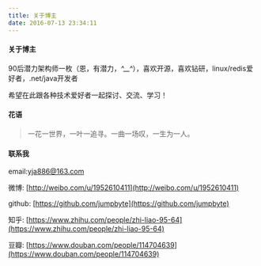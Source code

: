 ```yaml
---
title: 关于博主
date: 2016-07-13 23:34:11
---
```


#### 关于博主

90后潜力架构师一枚（恩，有潜力，*^__^*），喜欢开源，喜欢钻研，linux/redis爱好者，.net/java开发者

希望在此跟各种技术爱好者一起探讨、交流、学习！


#### 花语

> 一花一世界，一叶一追寻。一曲一场叹，一生为一人。


#### 联系我

email:[yja886@163.com](mail://yja886@163.com)

微博: [http://weibo.com/u/1952610411](http://weibo.com/u/1952610411)

github: [https://github.com/jumpbyte](https://github.com/jumpbyte)

知乎: [https://www.zhihu.com/people/zhi-liao-95-64](https://www.zhihu.com/people/zhi-liao-95-64)

豆瓣: [https://www.douban.com/people/114704639](https://www.douban.com/people/114704639)
